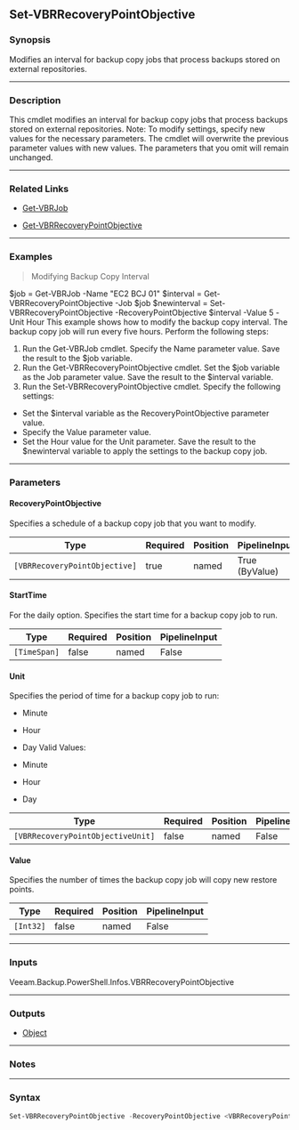 Set-VBRRecoveryPointObjective
-----------------------------

### Synopsis
Modifies an interval for backup copy jobs that process backups stored on external repositories.

---

### Description

This cmdlet modifies an interval for backup copy jobs that process backups stored on external repositories.
Note: To modify settings, specify new values for the necessary parameters. The cmdlet will overwrite the previous parameter values with new values. The parameters that you omit will remain unchanged.

---

### Related Links
* [Get-VBRJob](Get-VBRJob)

* [Get-VBRRecoveryPointObjective](Get-VBRRecoveryPointObjective)

---

### Examples
> Modifying Backup Copy Interval

$job = Get-VBRJob -Name "EC2 BCJ 01"
$interval = Get-VBRRecoveryPointObjective -Job $job
$newinterval = Set-VBRRecoveryPointObjective -RecoveryPointObjective $interval -Value 5 -Unit Hour
This example shows how to modify the backup copy interval. The backup copy job will run every five hours.
Perform the following steps:
1. Run the Get-VBRJob cmdlet. Specify the Name parameter value. Save the result to the $job variable.
2. Run the Get-VBRRecoveryPointObjective cmdlet. Set the $job variable as the Job parameter value. Save the result to the $interval variable.
3. Run the Set-VBRRecoveryPointObjective cmdlet. Specify the following settings:
- Set the $interval variable as the RecoveryPointObjective parameter value.
- Specify the Value parameter value.
- Set the Hour value for the Unit parameter.
Save the result to the $newinterval variable to apply the settings to the backup copy job.

---

### Parameters
#### **RecoveryPointObjective**
Specifies a schedule of a backup copy job that you want to modify.

|Type                         |Required|Position|PipelineInput |
|-----------------------------|--------|--------|--------------|
|`[VBRRecoveryPointObjective]`|true    |named   |True (ByValue)|

#### **StartTime**
For the daily option.
Specifies the start time for a backup copy job to run.

|Type        |Required|Position|PipelineInput|
|------------|--------|--------|-------------|
|`[TimeSpan]`|false   |named   |False        |

#### **Unit**
Specifies the period of time for a backup copy job to run:
* Minute
* Hour
* Day
Valid Values:

* Minute
* Hour
* Day

|Type                             |Required|Position|PipelineInput|
|---------------------------------|--------|--------|-------------|
|`[VBRRecoveryPointObjectiveUnit]`|false   |named   |False        |

#### **Value**
Specifies the number of times the backup copy job will copy new restore points.

|Type     |Required|Position|PipelineInput|
|---------|--------|--------|-------------|
|`[Int32]`|false   |named   |False        |

---

### Inputs
Veeam.Backup.PowerShell.Infos.VBRRecoveryPointObjective

---

### Outputs
* [Object](https://learn.microsoft.com/en-us/dotnet/api/System.Object)

---

### Notes

---

### Syntax
```PowerShell
Set-VBRRecoveryPointObjective -RecoveryPointObjective <VBRRecoveryPointObjective> [-StartTime <TimeSpan>] [-Unit {Minute | Hour | Day}] [-Value <Int32>] [<CommonParameters>]
```
